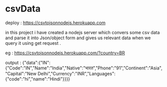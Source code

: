 # csvData

deploy : https://csvtojsonnodejs.herokuapp.com

in this project i have created a nodejs server which convers some csv data and parse it into Json/object form and gives us relevant data when we query it using get request .

eg : https://csvtojsonnodejs.herokuapp.com/?country=BR


 output  : {"data":{"IN":{"Code":"IN","Name":"India","Native":"भारत","Phone":"91","Continent":"Asia","Capital":"New Delhi","Currency":"INR","Languages":{"code":"hi","name":"Hindi"}}}}
